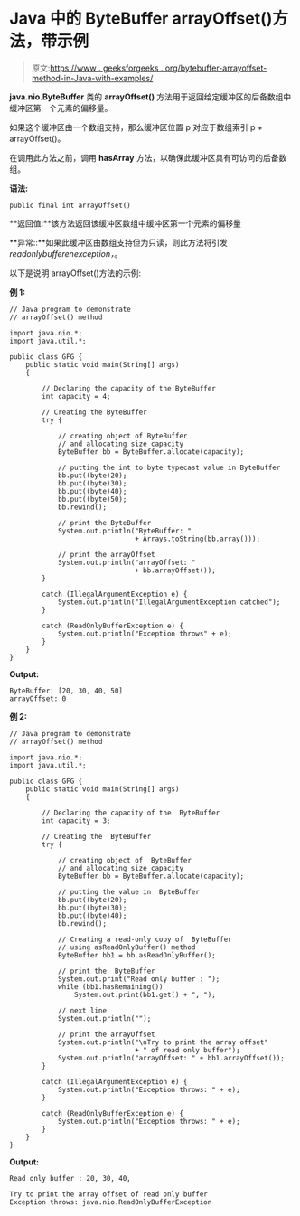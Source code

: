 # Java 中的 ByteBuffer arrayOffset()方法，带示例

> 原文:[https://www . geeksforgeeks . org/bytebuffer-arrayoffset-method-in-Java-with-examples/](https://www.geeksforgeeks.org/bytebuffer-arrayoffset-method-in-java-with-examples/)

**java.nio.ByteBuffer** 类的 **arrayOffset()** 方法用于返回给定缓冲区的后备数组中缓冲区第一个元素的偏移量。

如果这个缓冲区由一个数组支持，那么缓冲区位置 p 对应于数组索引 p + arrayOffset()。

在调用此方法之前，调用 **hasArray** 方法，以确保此缓冲区具有可访问的后备数组。

**语法:**

```
public final int arrayOffset()
```

**返回值:**该方法返回该缓冲区数组中缓冲区第一个元素的偏移量

**异常::**如果此缓冲区由数组支持但为只读，则此方法将引发*readonlybufferenexception，*。

以下是说明 arrayOffset()方法的示例:

**例 1:**

```
// Java program to demonstrate
// arrayOffset() method

import java.nio.*;
import java.util.*;

public class GFG {
    public static void main(String[] args)
    {

        // Declaring the capacity of the ByteBuffer
        int capacity = 4;

        // Creating the ByteBuffer
        try {

            // creating object of ByteBuffer
            // and allocating size capacity
            ByteBuffer bb = ByteBuffer.allocate(capacity);

            // putting the int to byte typecast value in ByteBuffer
            bb.put((byte)20);
            bb.put((byte)30);
            bb.put((byte)40);
            bb.put((byte)50);
            bb.rewind();

            // print the ByteBuffer
            System.out.println("ByteBuffer: "
                               + Arrays.toString(bb.array()));

            // print the arrayOffset
            System.out.println("arrayOffset: "
                               + bb.arrayOffset());
        }

        catch (IllegalArgumentException e) {
            System.out.println("IllegalArgumentException catched");
        }

        catch (ReadOnlyBufferException e) {
            System.out.println("Exception throws" + e);
        }
    }
}
```

**Output:**

```
ByteBuffer: [20, 30, 40, 50]
arrayOffset: 0

```

**例 2:**

```
// Java program to demonstrate
// arrayOffset() method

import java.nio.*;
import java.util.*;

public class GFG {
    public static void main(String[] args)
    {

        // Declaring the capacity of the  ByteBuffer
        int capacity = 3;

        // Creating the  ByteBuffer
        try {

            // creating object of  ByteBuffer
            // and allocating size capacity
            ByteBuffer bb = ByteBuffer.allocate(capacity);

            // putting the value in  ByteBuffer
            bb.put((byte)20);
            bb.put((byte)30);
            bb.put((byte)40);
            bb.rewind();

            // Creating a read-only copy of  ByteBuffer
            // using asReadOnlyBuffer() method
            ByteBuffer bb1 = bb.asReadOnlyBuffer();

            // print the  ByteBuffer
            System.out.print("Read only buffer : ");
            while (bb1.hasRemaining())
                System.out.print(bb1.get() + ", ");

            // next line
            System.out.println("");

            // print the arrayOffset
            System.out.println("\nTry to print the array offset"
                               + " of read only buffer");
            System.out.println("arrayOffset: " + bb1.arrayOffset());
        }

        catch (IllegalArgumentException e) {
            System.out.println("Exception throws: " + e);
        }

        catch (ReadOnlyBufferException e) {
            System.out.println("Exception throws: " + e);
        }
    }
}
```

**Output:**

```
Read only buffer : 20, 30, 40, 

Try to print the array offset of read only buffer
Exception throws: java.nio.ReadOnlyBufferException

```
